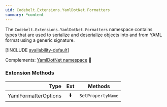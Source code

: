 ```yaml
---
uid: Codebelt.Extensions.YamlDotNet.Formatters
summary: *content
---
```

The `Codebelt.Extensions.YamlDotNet.Formatters` namespace contains types that are used to serialize and deserialize objects into and from YAML format using a generic signature.

[!INCLUDE [availability-default](../../includes/availability-default.md)]

Complements: [YamlDotNet namespace](https://github.com/aaubry/YamlDotNet) 🔗

### Extension Methods

|Type|Ext|Methods|
|--:|:-:|---|
|YamlFormatterOptions|⬇️|`SetPropertyName`|
